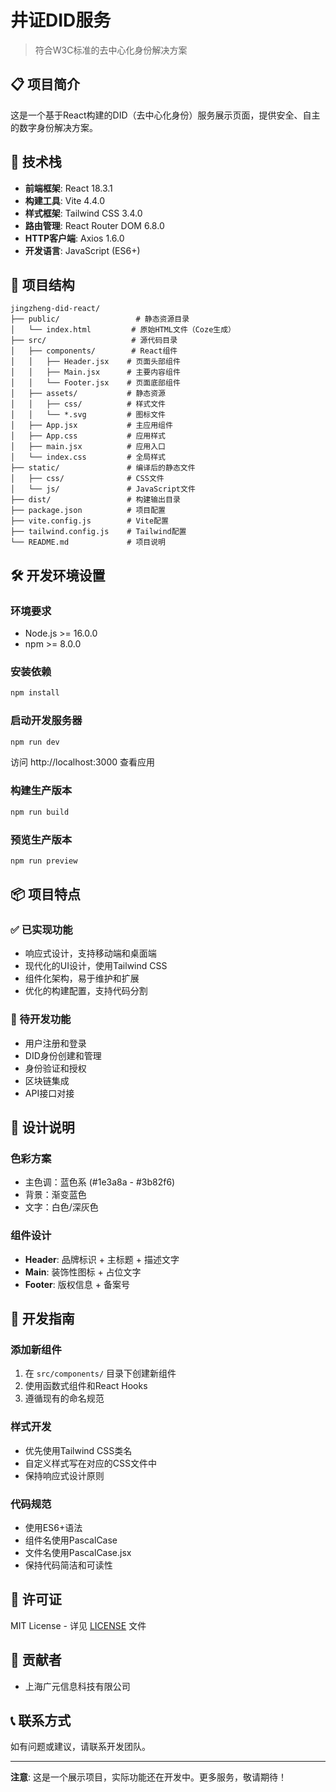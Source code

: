 # 井证DID服务

> 符合W3C标准的去中心化身份解决方案

## 📋 项目简介

这是一个基于React构建的DID（去中心化身份）服务展示页面，提供安全、自主的数字身份解决方案。

## 🚀 技术栈

- **前端框架**: React 18.3.1
- **构建工具**: Vite 4.4.0
- **样式框架**: Tailwind CSS 3.4.0
- **路由管理**: React Router DOM 6.8.0
- **HTTP客户端**: Axios 1.6.0
- **开发语言**: JavaScript (ES6+)

## 📁 项目结构

```
jingzheng-did-react/
├── public/                 # 静态资源目录
│   └── index.html         # 原始HTML文件（Coze生成）
├── src/                   # 源代码目录
│   ├── components/        # React组件
│   │   ├── Header.jsx    # 页面头部组件
│   │   ├── Main.jsx      # 主要内容组件
│   │   └── Footer.jsx    # 页面底部组件
│   ├── assets/           # 静态资源
│   │   ├── css/          # 样式文件
│   │   └── *.svg         # 图标文件
│   ├── App.jsx           # 主应用组件
│   ├── App.css           # 应用样式
│   ├── main.jsx          # 应用入口
│   └── index.css         # 全局样式
├── static/               # 编译后的静态文件
│   ├── css/              # CSS文件
│   └── js/               # JavaScript文件
├── dist/                 # 构建输出目录
├── package.json          # 项目配置
├── vite.config.js        # Vite配置
├── tailwind.config.js    # Tailwind配置
└── README.md             # 项目说明
```

## 🛠️ 开发环境设置

### 环境要求

- Node.js >= 16.0.0
- npm >= 8.0.0

### 安装依赖

```bash
npm install
```

### 启动开发服务器

```bash
npm run dev
```

访问 http://localhost:3000 查看应用

### 构建生产版本

```bash
npm run build
```

### 预览生产版本

```bash
npm run preview
```

## 📦 项目特点

### ✅ 已实现功能

- 响应式设计，支持移动端和桌面端
- 现代化的UI设计，使用Tailwind CSS
- 组件化架构，易于维护和扩展
- 优化的构建配置，支持代码分割

### 🔄 待开发功能

- 用户注册和登录
- DID身份创建和管理
- 身份验证和授权
- 区块链集成
- API接口对接

## 🎨 设计说明

### 色彩方案

- 主色调：蓝色系 (#1e3a8a - #3b82f6)
- 背景：渐变蓝色
- 文字：白色/深灰色

### 组件设计

- **Header**: 品牌标识 + 主标题 + 描述文字
- **Main**: 装饰性图标 + 占位文字
- **Footer**: 版权信息 + 备案号

## 🔧 开发指南

### 添加新组件

1. 在 `src/components/` 目录下创建新组件
2. 使用函数式组件和React Hooks
3. 遵循现有的命名规范

### 样式开发

- 优先使用Tailwind CSS类名
- 自定义样式写在对应的CSS文件中
- 保持响应式设计原则

### 代码规范

- 使用ES6+语法
- 组件名使用PascalCase
- 文件名使用PascalCase.jsx
- 保持代码简洁和可读性

## 📄 许可证

MIT License - 详见 [LICENSE](LICENSE) 文件

## 👥 贡献者

- 上海广元信息科技有限公司

## 📞 联系方式

如有问题或建议，请联系开发团队。

---

**注意**: 这是一个展示项目，实际功能还在开发中。更多服务，敬请期待！
